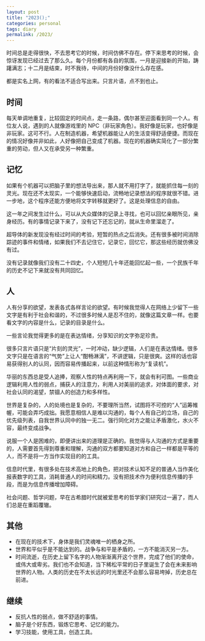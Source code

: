 ```yaml
---
layout: post
title: "2023();"
categories: personal
tags: diary
permalink: /2023/
---
```


时间总是走得很快，不去思考它的时候，时间仿佛不存在。停下来思考的时候，会惊讶发现已经过去了那么久。每个月份都有各自的氛围，一月是迎接新的开始，踌躇满志；十二月是结束，时不我待，中间的月份好像没什么存在感。

都是实名上网，有的看法不适合写出来。只言片语，点不到也止。

## 时间

每天单调地重复，比较固定的时间点，走一条路，偶尔甚至迎面看到同一个人。有位友人说，遇到的人就像游戏里的 NPC（非玩家角色）。我好像是玩家，也好像是非玩家。这可不行。人在制造机器，希望机器能让人的生活变得舒适便捷。而现在的情况好像并非如此，人好像把自己变成了机器。现在的机器确实简化了一部分繁重的劳动，但人又在承受另一种繁重。

## 记忆

如果有个机器可以把脑子里的想法导出来，那人就不用打字了，就能抓住每一刻的灵光。现在还不太现实，一个能够快速启动，流畅地记录想法的程序就很不错。进一步地，这个程序还能方便地将文字转移就更好了。这是处理信息的自由。

这一年之间发生过什么，可以从大众媒体的记录上寻找，也可以回忆亲眼所见，亲身经历。有的事情记录下来了，没有记下还忘记的，就从生命里溜走了。

超导体的新发现没有经过时间的考验，短暂的热点之后消失。还有很多被时间消除踪迹的事件和情绪，如果我们不去记住它，记录它，回忆它，那这些经历就仿佛没有过。

没有记录就像我们没有二十四史，个人短短几十年还能回忆起一些，一个民族千年的历史不记下来就没有共同回忆。

## 人

人有分享的欲望，发表各式各样言论的欲望。有时候我觉得人在网络上少留下一些文字是有利于社会和谐的，不过很多时候人是忍不住的，就像这篇文章一样。也要看文字的内容是什么，记录的目录是什么。

一些言论我觉得更多的是在表达情绪，分享知识的文字弥足珍贵。

很多只言片语只是“片刻的灵光”，一时冲动，缺少逻辑，人们是在表达情绪。很多文字只是在语言的“气势”上让人“酣畅淋漓”，不讲逻辑，只是很爽。这样的话也容易获得别人的认同，因而容易传播起来，以前这种情形称为“复读机”。

华丽的东西总是受人追捧，观察人性的特点再利用一下，就会有利可图。一些商业逻辑利用人性的弱点，捕获人的注意力，利用人对美丽的追求，对体面的要求，对社会认同的渴望，禁锢人的创造力和多样性。

世界是复杂的，人的处境也是复杂的，不要理所当然，试图将不可控的“人”运筹帷幄，可能会弄巧成拙。我愿意相信人是难以沟通的，每个人有自己的立场，自己的优先级列表，自我世界认同中的独一无二。强行同化对方之能让矛盾激化，水火不容，最终变成战争。

说服一个人是困难的，即便讲出来的道理是正确的。我觉得与人沟通的方式是重要的，人需要首先得到尊重和理解，沟通的双方都要知道对方和自己一样都是平等的人，而不是将一方当作实现目的的工具。

信息时代里，有很多处在技术高地上的角色，把对技术认知不足的普通人当作美化报表数字的工具，消耗普通人的时间和精力。没有把技术作为便利信息传播的手段，而是为信息传播增加障碍。

社会问题、哲学问题，早在古希腊时代就被爱思考的哲学家们研究过一遍了，而人们总是在重蹈覆辙。

## 其他

- 在现在的技术下，身体是我们灵魂唯一的栖身之所。
- 世界和平似乎是不能达到的。战争与和平是矛盾的，一方不能消灭另一方。
- 时间流逝，在历史上留下名字的人物渐渐离开这个世界，完成了他们的使命，或伟大或卑劣。我们也不会知道，当下稀松平常的日子里诞生了会在未来影响世界的人物。人类的历史在不太长远的时光里还不会那么容易垮掉，历史总在前进。


## 继续
- 反抗人性的弱点，做不舒适的事情。
- 脑子是个好东西，锻炼它思考、记忆的能力。
- 学习技能，使用工具，创造工具。